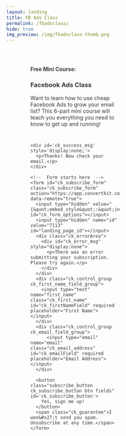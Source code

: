 ```yaml
---
layout: landing
title: FB Ads Class
permalink: /fbadsclass/
hide: true
img_preview: /img/fbadsclass-thumb.png
---
```



<div style="background-image:url(/img/benchfinal.jpg);background-repeat:no-repeat;background-size:cover;">


<div class="shadow">

<script src="https://app.convertkit.com/assets/CKJS4.js?v=21"></script>

<div class="ck_form ck_vertical_subscription_form">

<div class="ck_form_content" style="padding-top:0px;">
<h4>Free Mini Course:</h4>
<h3 class="no-margin-top">Facebook Ads Class</h3>
<p>Want to learn how to use cheap Facebook Ads to grow your email list? This 6-part mini course will teach you everything you need to know to get up and running!</p>
</div>

  <div class="ck_form_fields">

    <div id='ck_success_msg'  style='display:none;'>
      <p>Thanks! Now check your email.</p>
    </div>

    <!--  Form starts here  -->
    <form id="ck_subscribe_form" class="ck_subscribe_form" action="https://app.convertkit.com/landing_pages/7113/subscribe" data-remote="true">
      <input type="hidden" value="{&quot;embed_style&quot;:&quot;inline&quot;,&quot;embed_trigger&quot;:&quot;scroll_percentage&quot;,&quot;scroll_percentage&quot;:&quot;70&quot;,&quot;delay_seconds&quot;:&quot;10&quot;,&quot;display_position&quot;:&quot;br&quot;,&quot;display_devices&quot;:&quot;all&quot;,&quot;days_no_show&quot;:&quot;15&quot;,&quot;converted_behavior&quot;:&quot;show&quot;}" id="ck_form_options"></input>
      <input type="hidden" name="id" value="7113" id="landing_page_id"></input>
      <div class="ck_errorArea">
        <div id="ck_error_msg" style="display:none">
          <p>There was an error submitting your subscription. Please try again.</p>
        </div>
      </div>
      <div class="ck_control_group ck_first_name_field_group">
        <input type="text" name="first_name" class="ck_first_name" id="ck_firstNameField" required placeholder="First Name"></input>
      </div>
      <div class="ck_control_group ck_email_field_group">
          <input type="email" name="email" class="ck_email_address" id="ck_emailField" required placeholder="Email Address"></input>
      </div>

      <button class="subscribe_button ck_subscribe_button btn fields" id='ck_subscribe_button'>
        Yes, sign me up!
      </button>
      <span class="ck_guarantee">I won&#x27;t send you spam. Unsubscribe at any time.</span>
    </form>
  </div>
  
 </div>
 </div>


<style type="text/css">/* Layout */
.shadow {
    padding: 5% 10%;
}
  .ck_form {
	overflow: hidden;
	color: #383838;
	clear: both;
	margin: 0px;
    width: 65%;
}

.ck_form * {
	-webkit-box-sizing: border-box;
	-moz-box-sizing: border-box;
	box-sizing: border-box;
}

#ck_subscribe_form {
  clear: both;
}

/* Element Queries — uses JS */

.ck_form_content, .ck_form_fields {
}
.ck_form_content {
	padding: 5%
}
.ck_form_fields {
	padding: 0 5% 5% 5%;
}

.ck_form.ck_horizontal {
}

.ck_form_content {
	border-bottom: none;
}

.ck_form.ck_vertical {
}

.ck_vertical .ck_form_content, .ck_vertical .ck_form_fields {
	width: 100%;
	float: none;
}

.ck_vertical .ck_form_content {
	overflow: hidden;
}

/* Trigger the vertical layout with media queries as well */

@media all and (max-width: 900px) {

.shadow {
    padding: 0;
}

	.ck_form {
        width: 100%;
        background-color: #363ABD;
        background-image: url('/img/skulls.png');
        color: #fff;
	}

	.ck_form_content, .ck_form_fields {
		width: 100%;
		float: none;
	}

	.ck_form_content {
        margin-top: 5%;
	}

}

/* Content */


.ck_image {
	float: left;
	margin-right: 5px;
}

/* Form fields */

.ck_errorArea {
	display: none;
}

#ck_success_msg {
	padding: 10px 10px 0px;
	border: solid 1px #ddd;
	background: #eee;
}

.ck_label {
	font-size: 14px;
	font-weight: bold;
}

.ck_form input[type="text"], .ck_form input[type="email"] {
	width: 100%;
    color: #383838;
}

.ck_checkbox {
  padding: 10px 0px 10px 20px;
  display: block;
  clear: both;
}

.ck_checkbox input.optIn {
  margin-left: -20px;
  margin-top: 0;
}
.ck_form .ck_opt_in_prompt {
  margin-left: 4px;
}
.ck_form .ck_opt_in_prompt p {
  display: inline;
}

.ck_form .ck_subscribe_button {
    width: 100%;
  }

.ck_control_group, .ck_subscribe_button {
    display: block !important;
}

.ck_subscribe_button {
    background-color: #ecf05c !important;
    border-color: #ecf05c !important;
}
.ck_subscribe_button:hover {
    background-color: transparent !important;
    color: #ecf05c !important;
}
.ck_form {
}

.ck_form_title {
    margin-top: 0;
}

</style>

</div>
